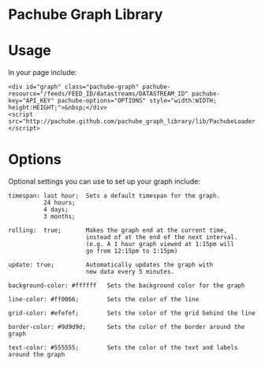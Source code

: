 Pachube Graph Library
=====================

Usage
=====

In your page include:

    <div id="graph" class="pachube-graph" pachube-resource="/feeds/FEED_ID/datastreams/DATASTREAM_ID" pachube-key="API_KEY" pachube-options="OPTIONS" style="width:WIDTH; height:HEIGHT;">&nbsp;</div>
    <script src="http://pachube.github.com/pachube_graph_library/lib/PachubeLoader.js"></script>


Options
=======

Optional settings you can use to set up your graph include:

    timespan: last hour;  Sets a default timespan for the graph.
              24 hours;
              4 days;
              3 months;

    rolling:  true;       Makes the graph end at the current time,
                          instead of at the end of the next interval.
                          (e.g. A 1 hour graph viewed at 1:15pm will
                          go from 12:15pm to 1:15pm)

    update: true;         Automatically updates the graph with
                          new data every 5 minutes.

    background-color: #ffffff   Sets the background color for the graph

    line-color: #ff0066;        Sets the color of the line

    grid-color: #efefef;        Sets the color of the grid behind the line

    border-color: #9d9d9d;      Sets the color of the border around the graph

    text-color: #555555;        Sets the color of the text and labels around the graph
